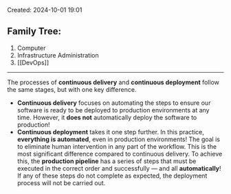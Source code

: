 Created: 2024-10-01 19:01
## Family Tree:
1. Computer
2. Infrastructure Administration
3. [[DevOps]]
-- -
The processes of **continuous delivery** and **continuous deployment** follow the same stages, but with one key difference.
- **Continuous delivery** focuses on automating the steps to ensure our software is ready to be deployed to production environments at any time. However, it **does not** automatically deploy the software to production!
- **Continuous deployment** takes it one step further. In this practice, **everything is automated**, even in production environments! The goal is to eliminate human intervention in any part of the workflow. This is the most significant difference compared to continuous delivery.
To achieve this, the **production pipeline** has a series of steps that must be executed in the correct order and successfully — and all **automatically**! If any of these steps do not complete as expected, the deployment process will not be carried out.